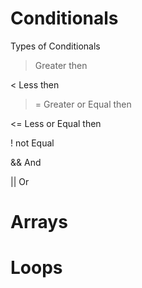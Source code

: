 # Conditionals 

 Types of Conditionals

> Greater then

< Less then

>= Greater or Equal then

<= Less or Equal then

! not Equal

&& And

|| Or


# Arrays




# Loops

